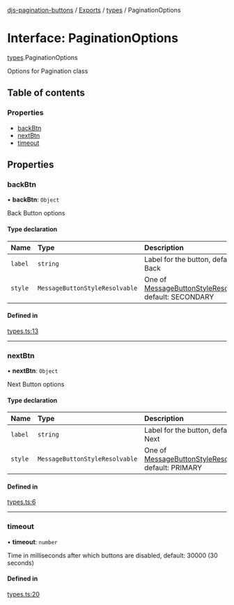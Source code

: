 [djs-pagination-buttons](../README.md) / [Exports](../modules.md) / [types](../modules/types.md) / PaginationOptions

# Interface: PaginationOptions

[types](../modules/types.md).PaginationOptions

Options for Pagination class

## Table of contents

### Properties

- [backBtn](types.PaginationOptions.md#backbtn)
- [nextBtn](types.PaginationOptions.md#nextbtn)
- [timeout](types.PaginationOptions.md#timeout)

## Properties

### backBtn

• **backBtn**: `Object`

Back Button options

#### Type declaration

| Name | Type | Description |
| :------ | :------ | :------ |
| `label` | `string` | Label for the button, default: Back |
| `style` | `MessageButtonStyleResolvable` | One of [MessageButtonStyleResolvable](https://discord.js.org/#/docs/main/master/typedef/MessageButtonStyleResolvable), default: SECONDARY |

#### Defined in

[types.ts:13](https://github.com/Welcome-Bot/discord-pagination/blob/2665fd9/src/types.ts#L13)

___

### nextBtn

• **nextBtn**: `Object`

Next Button options

#### Type declaration

| Name | Type | Description |
| :------ | :------ | :------ |
| `label` | `string` | Label for the button, default: Next |
| `style` | `MessageButtonStyleResolvable` | One of [MessageButtonStyleResolvable](https://discord.js.org/#/docs/main/master/typedef/MessageButtonStyleResolvable), default: PRIMARY |

#### Defined in

[types.ts:6](https://github.com/Welcome-Bot/discord-pagination/blob/2665fd9/src/types.ts#L6)

___

### timeout

• **timeout**: `number`

Time in milliseconds after which buttons are disabled, default: 30000 (30 seconds)

#### Defined in

[types.ts:20](https://github.com/Welcome-Bot/discord-pagination/blob/2665fd9/src/types.ts#L20)
